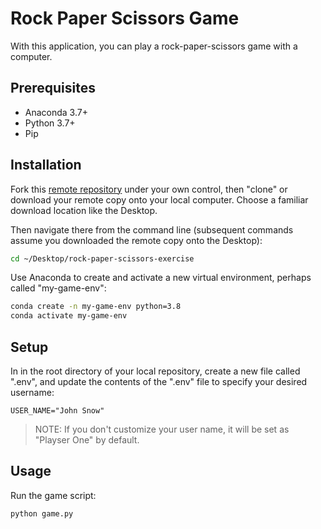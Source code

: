 # Rock Paper Scissors Game

With this application, you can play a rock-paper-scissors game with a computer.

## Prerequisites

  + Anaconda 3.7+
  + Python 3.7+
  + Pip

## Installation

Fork this [remote repository](https://github.com/sshshana/rock-paper-scissors-exercise) under your own control, then "clone" or download your remote copy onto your local computer. Choose a familiar download location like the Desktop.

Then navigate there from the command line (subsequent commands assume you downloaded the remote copy onto the Desktop):

```sh
cd ~/Desktop/rock-paper-scissors-exercise
```

Use Anaconda to create and activate a new virtual environment, perhaps called "my-game-env":

```sh
conda create -n my-game-env python=3.8
conda activate my-game-env
```

## Setup

In in the root directory of your local repository, create a new file called ".env", and update the contents of the ".env" file to specify your desired username:

    USER_NAME="John Snow"

> NOTE: If you don't customize your user name, it will be set as "Playser One" by default.

## Usage

Run the game script:

```py
python game.py